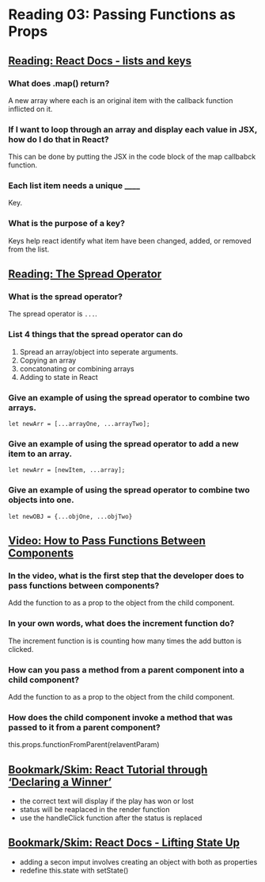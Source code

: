 # Reading 03: Passing Functions as Props

## [Reading: React Docs - lists and keys](https://reactjs.org/docs/lists-and-keys.html)

### What does .map() return?

A new array where each is an original item with the callback function inflicted on it.

### If I want to loop through an array and display each value in JSX, how do I do that in React?

This can be done by putting the JSX in the code block of the map callbabck function.

### Each list item needs a unique ____

Key.

### What is the purpose of a key?

Keys help react identify what item have been changed, added, or removed from the list. 

## [Reading: The Spread Operator](https://medium.com/coding-at-dawn/how-to-use-the-spread-operator-in-javascript-b9e4a8b06fab)

### What is the spread operator?

The spread operator is `...`.

### List 4 things that the spread operator can do

1. Spread an array/object into seperate arguments.
2. Copying an array
3. concatonating or combining arrays
4. Adding to state in React

### Give an example of using the spread operator to combine two arrays.

`let newArr = [...arrayOne, ...arrayTwo];`

### Give an example of using the spread operator to add a new item to an array.

`let newArr = [newItem, ...array];`

### Give an example of using the spread operator to combine two objects into one.

`let newOBJ = {...objOne, ...objTwo}`

## [Video: How to Pass Functions Between Components](https://www.youtube.com/watch?v=c05OL7XbwXU)

### In the video, what is the first step that the developer does to pass functions between components?

Add the function to as a prop to the object from the child component.

### In your own words, what does the increment function do?

The increment function is is counting how many times the add button is clicked. 

### How can you pass a method from a parent component into a child component?

Add the function to as a prop to the object from the child component.

### How does the child component invoke a method that was passed to it from a parent component?

this.props.functionFromParent(relaventParam)

## [Bookmark/Skim: React Tutorial through ‘Declaring a Winner’](https://reactjs.org/tutorial/tutorial.html)

- the correct text will display if the play has won or lost
- status will be reaplaced in the render function
- use the handleClick function after the status is replaced

## [Bookmark/Skim: React Docs - Lifting State Up](https://reactjs.org/docs/lifting-state-up.html)

- adding a secon imput involves creating an object with both as properties
- redefine this.state with setState()
